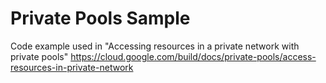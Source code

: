 # Private Pools Sample
Code example used in "Accessing resources in a private network with private pools"
https://cloud.google.com/build/docs/private-pools/access-resources-in-private-network
